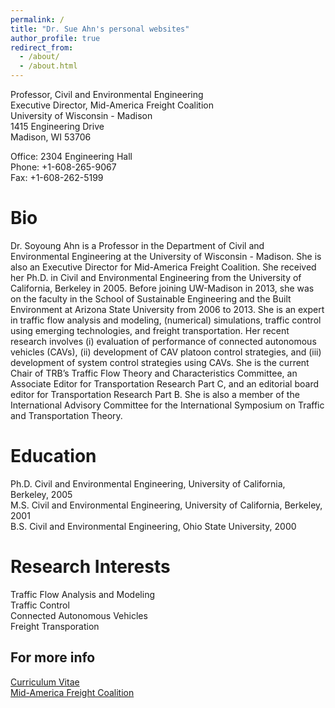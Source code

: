 ```yaml
---
permalink: /
title: "Dr. Sue Ahn's personal websites"
author_profile: true
redirect_from: 
  - /about/
  - /about.html
---
```


Professor, Civil and Environmental Engineering<br>
Executive Director, Mid-America Freight Coalition<br>
University of Wisconsin - Madison<br>
1415 Engineering Drive<br>
Madison, WI 53706<br>

Office: 2304 Engineering Hall<br>
Phone: +1-608-265-9067<br>
Fax: +1-608-262-5199<br>

Bio
======
Dr. Soyoung Ahn is a Professor in the Department of Civil and Environmental Engineering at the University of Wisconsin - Madison. She is also an Executive Director for Mid-America Freight Coalition. She received her Ph.D. in Civil and Environmental Engineering from the University of California, Berkeley in 2005. Before joining UW-Madison in 2013, she was on the faculty in the School of Sustainable Engineering and the Built Environment at Arizona State University from 2006 to 2013. She is an expert in traffic flow analysis and modeling, (numerical) simulations, traffic control using emerging technologies, and freight transportation. Her recent research involves (i) evaluation of performance of connected autonomous vehicles (CAVs), (ii) development of CAV platoon control strategies, and (iii) development of system control strategies using CAVs. She is the current Chair of TRB’s Traffic Flow Theory and Characteristics Committee, an Associate Editor for Transportation Research Part C, and an editorial board editor for Transportation Research Part B. She is also a member of the International Advisory Committee for the International Symposium on Traffic and Transportation Theory.

Education
======
Ph.D. Civil and Environmental Engineering, University of California, Berkeley, 2005<br>
M.S. Civil and Environmental Engineering, University of California, Berkeley, 2001<br>
B.S. Civil and Environmental Engineering, Ohio State University, 2000

Research Interests
======
Traffic Flow Analysis and Modeling<br>
Traffic Control<br>
Connected Autonomous Vehicles<br>
Freight Transporation

For more info
------
[Curriculum Vitae](cv_sueahn.pdf)<br>
[Mid-America Freight Coalition](https://midamericafreight.org/)
